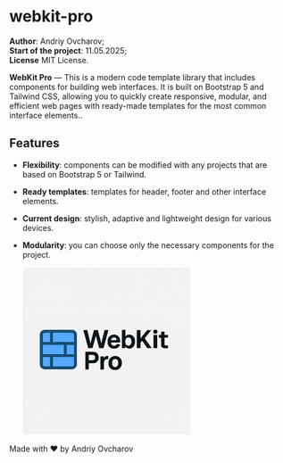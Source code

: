 # webkit-pro

**Author**: Andriy Ovcharov;<br>
**Start of the project**: 11.05.2025;<br>
**License** MIT License.

**WebKit Pro** — This is a modern code template library that includes components for building web interfaces. It is built on Bootstrap 5 and Tailwind CSS, allowing you to quickly create responsive, modular, and efficient web pages with ready-made templates for the most common interface elements..

## Features

- **Flexibility**: components can be modified with any projects that are based on Bootstrap 5 or Tailwind.
- **Ready templates**: templates for header, footer and other interface elements.
- **Current design**: stylish, adaptive and lightweight design for various devices.
- **Modularity**: you can choose only the necessary components for the project.

  <img src="logo.webp" alt="webkit-pro" style="width: 300px;">

Made with ♥ by Andriy Ovcharov



